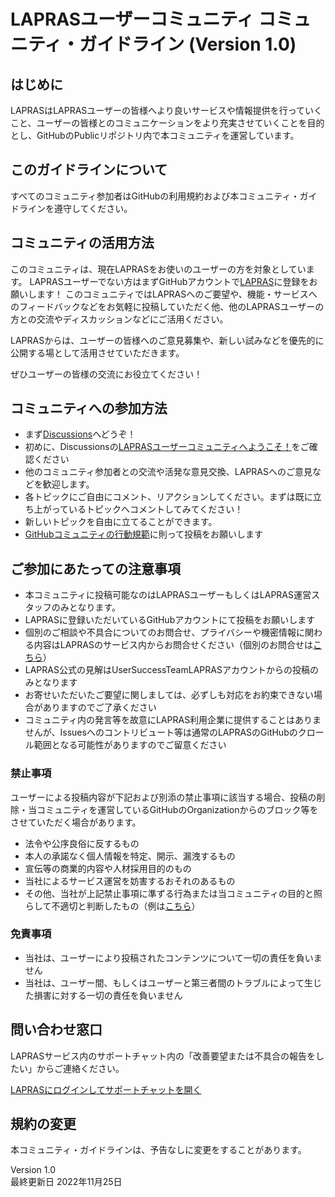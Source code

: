 # LAPRASユーザーコミュニティ コミュニティ・ガイドライン (Version 1.0)

## はじめに
LAPRASはLAPRASユーザーの皆様へより良いサービスや情報提供を行っていくこと、ユーザーの皆様とのコミュニケーションをより充実させていくことを目的とし、GitHubのPublicリポジトリ内で本コミュニティを運営しています。

## このガイドラインについて
すべてのコミュニティ参加者はGitHubの利用規約および本コミュニティ・ガイドラインを遵守してください。

## コミュニティの活用方法
このコミュニティは、現在LAPRASをお使いのユーザーの方を対象としています。
LAPRASユーザーでない方はまずGitHubアカウントで[LAPRAS](https://lapras.com/)に登録をお願いします！
このコミュニティではLAPRASへのご要望や、機能・サービスへのフィードバックなどをお気軽に投稿していただく他、他のLAPRASユーザーの方との交流やディスカッションなどにご活用ください。

LAPRASからは、ユーザーの皆様へのご意見募集や、新しい試みなどを優先的に公開する場として活用させていただきます。

ぜひユーザーの皆様の交流にお役立てください！

## コミュニティへの参加方法
- まず[Discussions](https://github.com/lapras-inc/lapras-user-community/discussions)へどうぞ！
- 初めに、Discussionsの[LAPRASユーザーコミュニティへようこそ！](https://github.com/lapras-inc/lapras-user-community/discussions/1)をご確認ください
- 他のコミュニティ参加者との交流や活発な意見交換、LAPRASへのご意見などを歓迎します。
- 各トピックにご自由にコメント、リアクションしてください。まずは既に立ち上がっているトピックへコメントしてみてください！
- 新しいトピックを自由に立てることができます。
- [GitHubコミュニティの行動規範](https://docs.github.com/ja/site-policy/github-terms/github-community-code-of-conduct)に則って投稿をお願いします


## ご参加にあたっての注意事項
- 本コミュニティに投稿可能なのはLAPRASユーザーもしくはLAPRAS運営スタッフのみとなります。
- LAPRASに登録いただいているGitHubアカウントにて投稿をお願いします
- 個別のご相談や不具合についてのお問合せ、プライバシーや機密情報に関わる内容はLAPRASのサービス内からお問合せください（個別のお問合せは[こちら](https://lapras.com/home?lapras-support-chat)）
- LAPRAS公式の見解はUserSuccessTeamLAPRASアカウントからの投稿のみとなります
- お寄せいただいたご要望に関しましては、必ずしも対応をお約束できない場合がありますのでご了承ください
- コミュニティ内の発言等を故意にLAPRAS利用企業に提供することはありませんが、Issuesへのコントリビュート等は通常のLAPRASのGitHubのクロール範囲となる可能性がありますのでご留意ください

### 禁止事項
ユーザーによる投稿内容が下記および別添の禁止事項に該当する場合、投稿の削除・当コミュニティを運営しているGitHubのOrganizationからのブロック等をさせていただく場合があります。

- 法令や公序良俗に反するもの
- 本人の承諾なく個人情報を特定、開示、漏洩するもの
- 宣伝等の商業的内容や人材採用目的のもの
- 当社によるサービス運営を妨害するおそれのあるもの
- その他、当社が上記禁止事項に準ずる行為または当コミュニティの目的と照らして不適切と判断したもの（例は[こちら](https://github.com/lapras-inc/lapras-user-community/blob/main/prohibited.md)）

### 免責事項
- 当社は、ユーザーにより投稿されたコンテンツについて一切の責任を負いません
- 当社は、ユーザー間、もしくはユーザーと第三者間のトラブルによって生じた損害に対する一切の責任を負いません

## 問い合わせ窓口
LAPRASサービス内のサポートチャット内の「改善要望または不具合の報告をしたい」からご連絡ください。

[LAPRASにログインしてサポートチャットを開く](https://lapras.com/home?lapras-support-chat)


## 規約の変更
本コミュニティ・ガイドラインは、予告なしに変更をすることがあります。



Version 1.0
<br>
最終更新日 2022年11月25日
